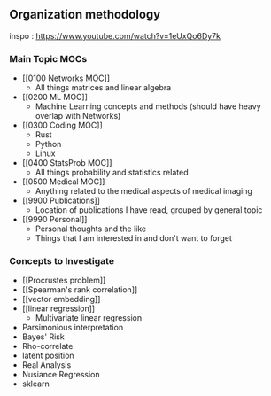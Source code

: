 ## Organization methodology
inspo : https://www.youtube.com/watch?v=1eUxQo6Dy7k

### Main Topic MOCs
- [[0100 Networks MOC]]
	- All things matrices and linear algebra
- [[0200 ML MOC]]
	- Machine Learning concepts and methods (should have heavy overlap with Networks)
- [[0300 Coding MOC]]
	- Rust
	- Python
	- Linux
- [[0400 StatsProb MOC]]
	- All things probability and statistics related
- [[0500 Medical MOC]]
	- Anything related to the medical aspects of medical imaging
- [[9900 Publications]]
	- Location of publications I have read, grouped by general topic
- [[9990 Personal]]
	- Personal thoughts and the like
	- Things that I am interested in and don't want to forget


### Concepts to Investigate
* [[Procrustes problem]]
* [[Spearman's rank correlation]]
* [[vector embedding]]
* [[linear regression]]
	* Multivariate linear regression
* Parsimonious interpretation
* Bayes' Risk
* Rho-correlate
* latent position
* Real Analysis
* Nusiance Regression
* sklearn
